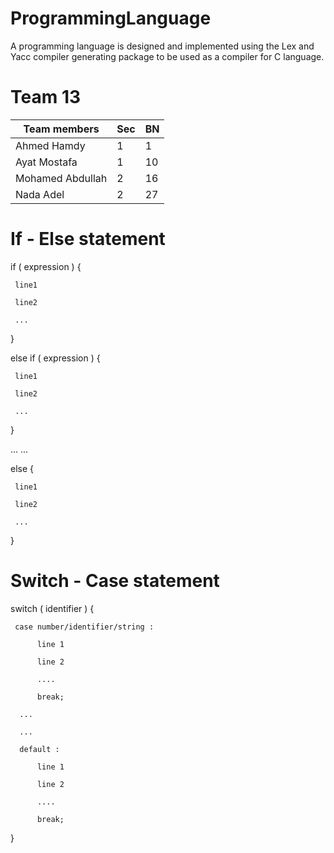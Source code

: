 # ProgrammingLanguage
A programming language is designed and implemented using the Lex and Yacc compiler generating package to be used as a compiler for C language.

# Team 13
| Team members | Sec  | BN  |
| ------- | --- | --- |
| Ahmed Hamdy | 1 | 1 |
| Ayat Mostafa | 1 | 10 |
| Mohamed Abdullah | 2 | 16 |
| Nada Adel | 2 | 27 |

# If - Else statement

if ( expression ) {
     
     line1
     
     line2
     
     ...
     
}

else if ( expression ) {

     line1
     
     line2
     
     ...
     
}

...
...

else {

     line1
     
     line2
     
     ...
     
}


# Switch - Case statement

switch ( identifier ) {

     case number/identifier/string :
     
          line 1

          line 2

          ....

          break;
          
      ...
      
      ...
      
      default :
      
          line 1

          line 2

          ....

          break;
          
}
